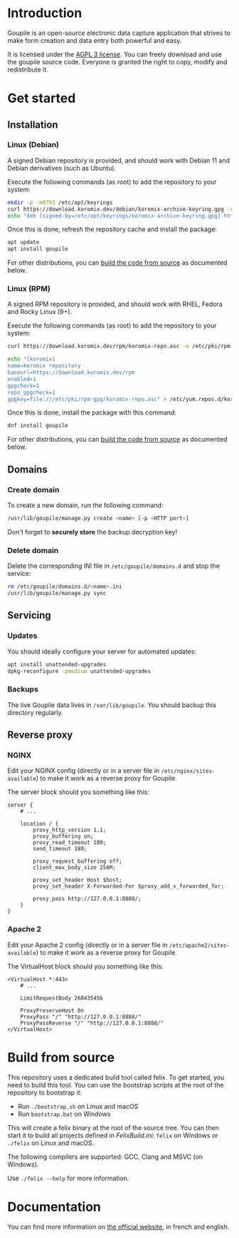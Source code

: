 # Introduction

Goupile is an open-source electronic data capture application that strives to make form creation and data entry both powerful and easy.

It is licensed under the [AGPL 3 license](https://www.gnu.org/licenses/#AGPL). You can freely download and use the goupile source code. Everyone is granted the right to copy, modify and redistribute it.

# Get started

## Installation

### Linux (Debian)

A signed Debian repository is provided, and should work with Debian 11 and Debian derivatives (such as Ubuntu).

Execute the following commands (as root) to add the repository to your system:

```sh
mkdir -p -m0755 /etc/apt/keyrings
curl https://download.koromix.dev/debian/koromix-archive-keyring.gpg -o /etc/apt/keyrings/koromix-archive-keyring.gpg
echo "deb [signed-by=/etc/apt/keyrings/koromix-archive-keyring.gpg] https://download.koromix.dev/debian stable main" > /etc/apt/sources.list.d/koromix.dev-stable.list
```

Once this is done, refresh the repository cache and install the package:

```sh
apt update
apt install goupile
```

For other distributions, you can [build the code from source](#build-from-source) as documented below.

### Linux (RPM)

A signed RPM repository is provided, and should work with RHEL, Fedora and Rocky Linux (9+).

Execute the following commands (as root) to add the repository to your system:

```sh
curl https://download.koromix.dev/rpm/koromix-repo.asc -o /etc/pki/rpm-gpg/koromix-repo.asc

echo "[koromix]
name=koromix repository
baseurl=https://download.koromix.dev/rpm
enabled=1
gpgcheck=1
repo_gpgcheck=1
gpgkey=file:///etc/pki/rpm-gpg/koromix-repo.asc" > /etc/yum.repos.d/koromix.repo
```

Once this is done, install the package with this command:

```sh
dnf install goupile
```

For other distributions, you can [build the code from source](#build-from-source) as documented below.

## Domains

### Create domain

To create a new domain, run the following command:

```sh
/usr/lib/goupile/manage.py create <name> [-p <HTTP port>]
```

Don't forget to **securely store** the backup decryption key!

### Delete domain

Delete the corresponding INI file in `/etc/goupile/domains.d` and stop the service:

```sh
rm /etc/goupile/domains.d/<name>.ini
/usr/lib/goupile/manage.py sync
```

## Servicing

### Updates

You should ideally configure your server for automated updates:

```sh
apt install unattended-upgrades
dpkg-reconfigure -pmedium unattended-upgrades
```

### Backups

The live Goupile data lives in `/var/lib/goupile`. You should backup this directory regularly.

## Reverse proxy

### NGINX

Edit your NGINX config (directly or in a server file in `/etc/nginx/sites-available`) to make it work as a reverse proxy for Goupile.

The server block should you something like this:

```
server {
    # ...

    location / {
        proxy_http_version 1.1;
        proxy_buffering on;
        proxy_read_timeout 180;
        send_timeout 180;

        proxy_request_buffering off;
        client_max_body_size 256M;

        proxy_set_header Host $host;
        proxy_set_header X-Forwarded-For $proxy_add_x_forwarded_for;

        proxy_pass http://127.0.0.1:8888/;
    }
}
```

### Apache 2

Edit your Apache 2 config (directly or in a server file in `/etc/apache2/sites-available`) to make it work as a reverse proxy for Goupile.

The VirtualHost block should you something like this:

```
<VirtualHost *:443>
    # ...

    LimitRequestBody 268435456

    ProxyPreserveHost On
    ProxyPass "/" "http://127.0.0.1:8888/"
    ProxyPassReverse "/" "http://127.0.0.1:8888/"
</VirtualHost>
```

# Build from source

This repository uses a dedicated build tool called felix. To get started, you need to build
this tool. You can use the bootstrap scripts at the root of the repository to bootstrap it:

* Run `./bootstrap.sh` on Linux and macOS
* Run `bootstrap.bat` on Windows

This will create a felix binary at the root of the source tree. You can then start it to
build all projects defined in *FelixBuild.ini*: `felix` on Windows or `./felix` on Linux and macOS.

The following compilers are supported: GCC, Clang and MSVC (on Windows).

Use `./felix --help` for more information.

# Documentation

You can find more information on [the official website](https://goupile.fr/), in french and english.